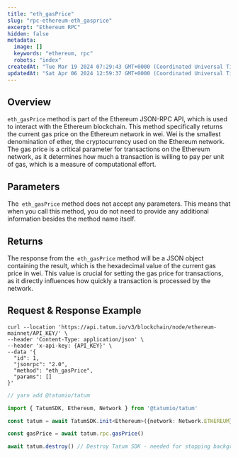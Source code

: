 ```yaml
---
title: "eth_gasPrice"
slug: "rpc-ethereum-eth_gasprice"
excerpt: "Ethereum RPC"
hidden: false
metadata: 
  image: []
  keywords: "ethereum, rpc"
  robots: "index"
createdAt: "Tue Mar 19 2024 07:29:43 GMT+0000 (Coordinated Universal Time)"
updatedAt: "Sat Apr 06 2024 12:59:37 GMT+0000 (Coordinated Universal Time)"
---
```

## Overview

`eth_gasPrice` method is part of the Ethereum JSON-RPC API, which is used to interact with the Ethereum blockchain. This method specifically returns the current gas price on the Ethereum network in wei. Wei is the smallest denomination of ether, the cryptocurrency used on the Ethereum network. The gas price is a critical parameter for transactions on the Ethereum network, as it determines how much a transaction is willing to pay per unit of gas, which is a measure of computational effort.

## Parameters

The` eth_gasPrice` method does not accept any parameters. This means that when you call this method, you do not need to provide any additional information besides the method name itself.

## Returns

The response from the` eth_gasPrice` method will be a JSON object containing the result, which is the hexadecimal value of the current gas price in wei. This value is crucial for setting the gas price for transactions, as it directly influences how quickly a transaction is processed by the network.

## Request & Response Example

```curl cURL
curl --location 'https://api.tatum.io/v3/blockchain/node/ethereum-mainnet/API_KEY/' \
--header 'Content-Type: application/json' \
--header 'x-api-key: {API_KEY}' \
--data '{
  "id": 1,
  "jsonrpc": "2.0",
  "method": "eth_gasPrice",
  "params": []
}'

```
```typescript JS SDK
// yarn add @tatumio/tatum

import { TatumSDK, Ethereum, Network } from '@tatumio/tatum'

const tatum = await TatumSDK.init<Ethereum>({network: Network.ETHEREUM})

const gasPrice = await tatum.rpc.gasPrice()

await tatum.destroy() // Destroy Tatum SDK - needed for stopping background jobs
```
